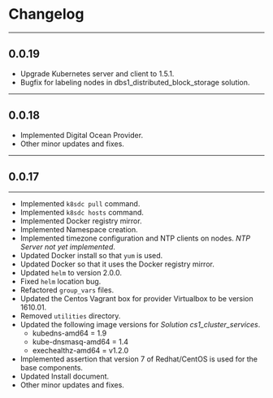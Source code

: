 # Changelog
___

## 0.0.19

* Upgrade Kubernetes server and client to 1.5.1.
* Bugfix for labeling nodes in dbs1_distributed_block_storage solution.

___


## 0.0.18

* Implemented Digital Ocean Provider.
* Other minor updates and fixes.

___


## 0.0.17
___

* Implemented `k8sdc pull` command.
* Implemented `k8sdc hosts` command.
* Implemented Docker registry mirror.
* Implemented Namespace creation.
* Implemented timezone configuration and NTP clients on nodes.  *NTP Server not yet implemented*.
* Updated Docker install so that `yum` is used.
* Updated Docker so that it uses the Docker registry mirror.
* Updated `helm` to version 2.0.0.
* Fixed `helm` location bug.
* Refactored `group_vars` files.
* Updated the Centos Vagrant box for provider Virtualbox to be version 1610.01.
* Removed `utilities` directory.
* Updated the following image versions for *Solution* *cs1_cluster_services*.
	* kubedns-amd64 = 1.9
	* kube-dnsmasq-amd64 = 1.4
	* exechealthz-amd64 = v1.2.0
* Implemented assertion that version 7 of Redhat/CentOS is used for the base components.
* Updated Install document.
* Other minor updates and fixes.